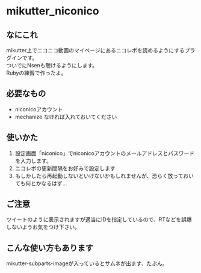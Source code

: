 # mikutter_niconico

## なにこれ
mikutter上でニコニコ動画のマイページにあるニコレポを読めるようにするプラグインです。  
ついでにNsenも聴けるようにします。  
Rubyの練習で作ったよ。

## 必要なもの
* niconicoアカウント
* mechanize
なければ入れておいてください

## 使いかた
1. 設定画面「niconico」でniconicoアカウントのメールアドレスとパスワードを入力します。
2. ニコレポの更新間隔をお好みで設定します
3. もしかしたら再起動しないといけないかもしれませんが、恐らく放っておいても何とかなるはず…

## ご注意
ツイートのように表示されますが適当にIDを指定しているので、RTなどを誤爆しないようお気をつけ下さい。

## こんな使い方もあります
mikutter-subparts-imageが入っているとサムネが出ます、たぶん。
